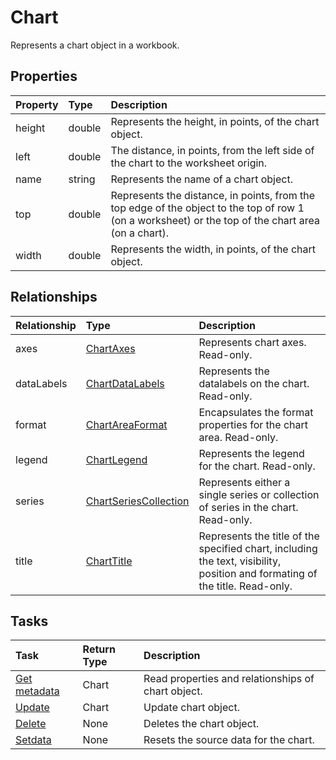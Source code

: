 # Chart

Represents a chart object in a workbook.

## Properties
| Property	   | Type	|Description|
|:---------------|:--------|:----------|
|height|double|Represents the height, in points, of the chart object.|
|left|double|The distance, in points, from the left side of the chart to the worksheet origin.|
|name|string|Represents the name of a chart object.|
|top|double|Represents the distance, in points, from the top edge of the object to the top of row 1 (on a worksheet) or the top of the chart area (on a chart).|
|width|double|Represents the width, in points, of the chart object.|

## Relationships
| Relationship | Type	|Description|
|:---------------|:--------|:----------|
|axes|[ChartAxes](chartaxes.md)|Represents chart axes. Read-only.|
|dataLabels|[ChartDataLabels](chartdatalabels.md)|Represents the datalabels on the chart. Read-only.|
|format|[ChartAreaFormat](chartareaformat.md)|Encapsulates the format properties for the chart area. Read-only.|
|legend|[ChartLegend](chartlegend.md)|Represents the legend for the chart. Read-only.|
|series|[ChartSeriesCollection](chartseriescollection.md)|Represents either a single series or collection of series in the chart. Read-only.|
|title|[ChartTitle](charttitle.md)|Represents the title of the specified chart, including the text, visibility, position and formating of the title. Read-only.|

## Tasks

| Task		   | Return Type	|Description|
|:---------------|:--------|:----------|
| [Get metadata](../api/chart_get.md) | Chart |Read properties and relationships of chart object.|
| [Update](../api/chart_update.md) | Chart	|Update chart object. |
|[Delete](../api/chart_delete.md)|None|Deletes the chart object.|
|[Setdata](../api/chart_setdata.md)|None|Resets the source data for the chart.|
